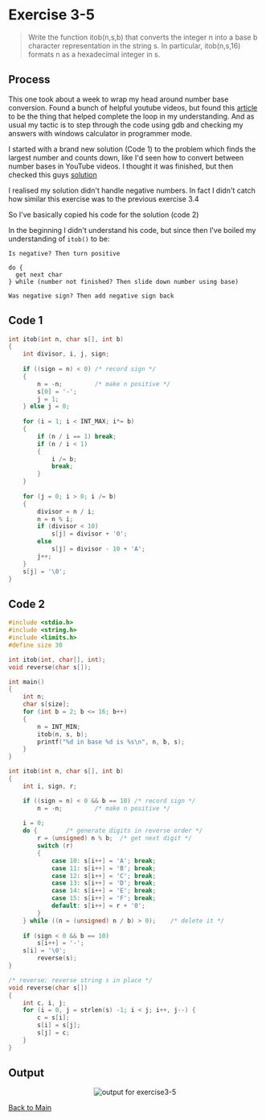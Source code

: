 # Exercise 3-5

> Write the function itob(n,s,b) that converts the integer n
> into a base b character representation in the string s.
> In particular, itob(n,s,16) formats n as a hexadecimal integer in s.

## Process
This one took about a week to wrap my head around number base conversion. 
Found a bunch of helpful youtube videos, but found this [article](https://betterexplained.com/articles/understanding-exponents-why-does-00-1/)
to be the thing that helped complete the loop in my understanding. And as usual my tactic is to step through the code using gdb and checking
my answers with windows calculator in programmer mode.

I started with a brand new solution (Code 1) to the problem which finds the largest number and counts down, like I'd seen how to 
convert between number bases in YouTube videos. I thought it was finished, but then checked this guys [solution](https://www.youtube.com/watch?v=87M-Lz1InAc)

I realised my solution didn't handle negative numbers. In fact I didn't catch how similar this exercise was to the previous exercise 3.4

So I've basically copied his code for the solution (code 2)

In the beginning I didn't understand his code, but since then I've boiled my understanding of `itob()` to be:

```
Is negative? Then turn positive

do {
  get next char
} while (number not finished? Then slide down number using base)
       
Was negative sign? Then add negative sign back
```





## Code 1
```c
int itob(int n, char s[], int b)
{
    int divisor, i, j, sign;
    
    if ((sign = n) < 0) /* record sign */ 
    {
        n = -n;         /* make n positive */
        s[0] = '-';
        j = 1;
    } else j = 0;
    
    for (i = 1; i < INT_MAX; i*= b)
    {
        if (n / i == 1) break;
        if (n / i < 1)
        {
            i /= b;
            break;
        }
    }
        
    for (j = 0; i > 0; i /= b)
    {
        divisor = n / i;
        n = n % i;
        if (divisor < 10)
            s[j] = divisor + '0';
        else
            s[j] = divisor - 10 + 'A';
        j++;
    }
    s[j] = '\0';
}
```

## Code 2
```c
#include <stdio.h>
#include <string.h>
#include <limits.h>
#define size 30

int itob(int, char[], int);
void reverse(char s[]);

int main()
{
    int n;
    char s[size];
    for (int b = 2; b <= 16; b++)
    {
        n = INT_MIN;
        itob(n, s, b);
        printf("%d in base %d is %s\n", n, b, s);    
    }    
}

int itob(int n, char s[], int b)
{
    int i, sign, r;

    if ((sign = n) < 0 && b == 10) /* record sign */ 
        n = -n;         /* make n positive */
        
    i = 0;
    do {        /* generate digits in reverse order */
        r = (unsigned) n % b;  /* get next digit */
        switch (r)
        {
            case 10: s[i++] = 'A'; break;
            case 11: s[i++] = 'B'; break;
            case 12: s[i++] = 'C'; break;
            case 13: s[i++] = 'D'; break;
            case 14: s[i++] = 'E'; break;
            case 15: s[i++] = 'F'; break;
            default: s[i++] = r + '0';
        }
    } while ((n = (unsigned) n / b) > 0);    /* delete it */
    
    if (sign < 0 && b == 10)
        s[i++] = '-';
    s[i] = '\0';
        reverse(s);
}

/* reverse: reverse string s in place */
void reverse(char s[])
{
    int c, i, j;
    for (i = 0, j = strlen(s) -1; i < j; i++, j--) {
        c = s[i];
        s[i] = s[j];
        s[j] = c;
    }
}
```
## Output
<p align="center">
    <image src="../assets/exercise3-5.jpg" alt="output for exercise3-5" />
</p>

[Back to Main](../readme.md)
